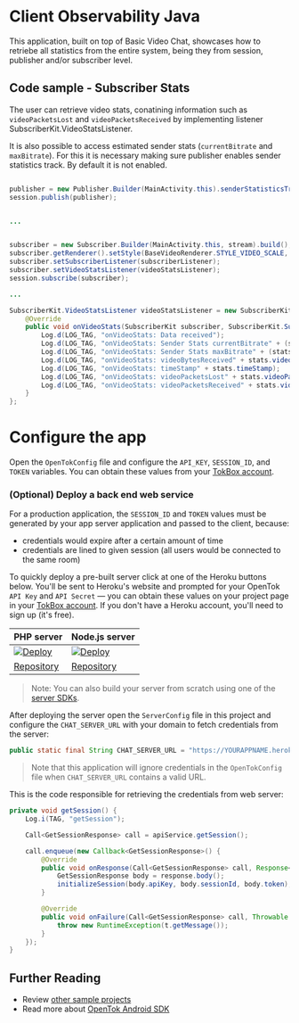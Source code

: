 # Client Observability Java

This application, built on top of Basic Video Chat, showcases how to retriebe all statistics from the entire system, being they from session, publisher and/or subscriber level.

## Code sample - Subscriber Stats

The user can retrieve video stats, conatining information such as ```videoPacketsLost``` and ```videoPacketsReceived``` by implementing listener SubscriberKit.VideoStatsListener. 

It is also possible to access estimated sender stats (```currentBitrate``` and ```maxBitrate```). For this it is necessary making sure publisher enables sender statistics track. By default it is not enabled.


```java

publisher = new Publisher.Builder(MainActivity.this).senderStatisticsTrack(true).build();
session.publish(publisher);


...


subscriber = new Subscriber.Builder(MainActivity.this, stream).build();
subscriber.getRenderer().setStyle(BaseVideoRenderer.STYLE_VIDEO_SCALE, BaseVideoRenderer.STYLE_VIDEO_FILL);
subscriber.setSubscriberListener(subscriberListener);
subscriber.setVideoStatsListener(videoStatsListener);
session.subscribe(subscriber);

...

SubscriberKit.VideoStatsListener videoStatsListener = new SubscriberKit.VideoStatsListener() {
    @Override
    public void onVideoStats(SubscriberKit subscriber, SubscriberKit.SubscriberVideoStats stats) {
        Log.d(LOG_TAG, "onVideoStats: Data received");
        Log.d(LOG_TAG, "onVideoStats: Sender Stats currentBitrate" + (stats.senderStats != null ? stats.senderStats.currentBitrate : "NULL"));
        Log.d(LOG_TAG, "onVideoStats: Sender Stats maxBitrate" + (stats.senderStats != null ? stats.senderStats.maxBitrate : "NULL"));
        Log.d(LOG_TAG, "onVideoStats: videoBytesReceived" + stats.videoBytesReceived);
        Log.d(LOG_TAG, "onVideoStats: timeStamp" + stats.timeStamp);
        Log.d(LOG_TAG, "onVideoStats: videoPacketsLost" + stats.videoPacketsLost);
        Log.d(LOG_TAG, "onVideoStats: videoPacketsReceived" + stats.videoPacketsReceived);
    }
};
```

# Configure the app 
Open the `OpenTokConfig` file and configure the `API_KEY`, `SESSION_ID`, and `TOKEN` variables. You can obtain these values from your [TokBox account](https://tokbox.com/account/#/).

### (Optional) Deploy a back end web service

 For a production application, the `SESSION_ID` and `TOKEN` values must be generated by your app server application and passed to the client, because:
 - credentials would expire after a certain amount of time
 - credentials are lined to given session (all users would be connected to the same room)
 
To quickly deploy a pre-built server click at one of the Heroku buttons below. You'll be sent to Heroku's website and prompted for your OpenTok `API Key` and `API Secret` — you can obtain these values on your project page in your [TokBox account](https://tokbox.com/account/user/signup). If you don't have a Heroku account, you'll need to sign up (it's free).

| PHP server  | Node.js server|
| ------------- | ------------- |
| <a href="https://heroku.com/deploy?template=https://github.com/opentok/learning-opentok-php" target="_blank"> <img src="https://www.herokucdn.com/deploy/button.png" alt="Deploy"></a>  | <a href="https://heroku.com/deploy?template=https://github.com/opentok/learning-opentok-node" target="_blank"> <img src="https://www.herokucdn.com/deploy/button.png" alt="Deploy"></a>  |
| [Repository](https://github.com/opentok/learning-opentok-php) | [Repository](https://github.com/opentok/learning-opentok-node) |

> Note: You can also build your server from scratch using one of the [server SDKs](https://tokbox.com/developer/sdks/server/).

After deploying the server open the `ServerConfig` file in this project and configure the `CHAT_SERVER_URL` with your domain to fetch credentials from the server:

```java
public static final String CHAT_SERVER_URL = "https://YOURAPPNAME.herokuapp.com";
```

> Note that this application will ignore credentials in the `OpenTokConfig` file when `CHAT_SERVER_URL` contains a valid URL.

This is the code responsible for retrieving the credentials from web server:

```java
private void getSession() {
    Log.i(TAG, "getSession");

    Call<GetSessionResponse> call = apiService.getSession();

    call.enqueue(new Callback<GetSessionResponse>() {
        @Override
        public void onResponse(Call<GetSessionResponse> call, Response<GetSessionResponse> response) {
            GetSessionResponse body = response.body();
            initializeSession(body.apiKey, body.sessionId, body.token);
        }

        @Override
        public void onFailure(Call<GetSessionResponse> call, Throwable t) {
            throw new RuntimeException(t.getMessage());
        }
    });
}
```

## Further Reading

* Review [other sample projects](../)
* Read more about [OpenTok Android SDK](https://tokbox.com/developer/sdks/android/)
